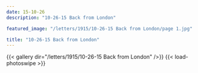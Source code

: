 ```yaml
---
date: 15-10-26
description: "10-26-15 Back from London"

featured_image: "/letters/1915/10-26-15 Back from London/page 1.jpg"

title: "10-26-15 Back from London"
---
```


{{< gallery dir="/letters/1915/10-26-15 Back from London" />}} {{< load-photoswipe >}}
